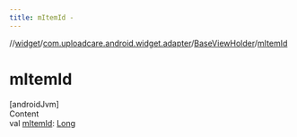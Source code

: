 ```yaml
---
title: mItemId -
---
```

//[widget](../../index.md)/[com.uploadcare.android.widget.adapter](../index.md)/[BaseViewHolder](index.md)/[mItemId](m-item-id.md)



# mItemId  
[androidJvm]  
Content  
val [mItemId](m-item-id.md): [Long](https://kotlinlang.org/api/latest/jvm/stdlib/kotlin/-long/index.html)  




